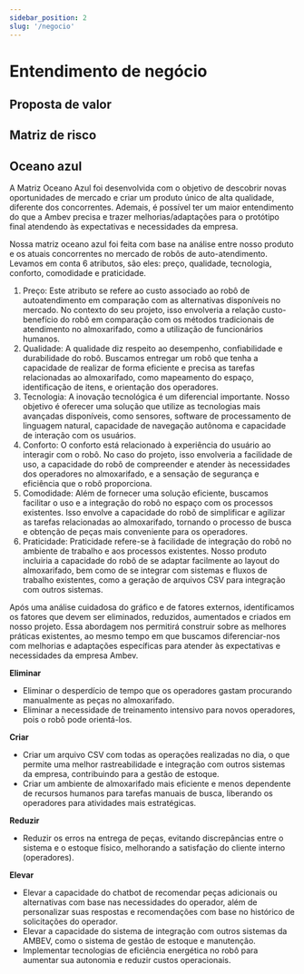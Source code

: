 ```yaml
---
sidebar_position: 2
slug: '/negocio'
---
```


# Entendimento de negócio

## Proposta de valor

## Matriz de risco

## Oceano azul
A Matriz Oceano Azul foi desenvolvida com o objetivo de descobrir novas oportunidades de mercado e criar um produto único de alta qualidade, diferente dos concorrentes. Ademais, é possível ter um maior entendimento do que a Ambev precisa e trazer melhorias/adaptações para o protótipo final atendendo às expectativas e necessidades da empresa.

Nossa matriz oceano azul foi feita com base na análise entre nosso produto e os atuais concorrentes no mercado de robôs de auto-atendimento. Levamos em conta 6 atributos, são eles: preço, qualidade, tecnologia, conforto, comodidade e praticidade.

1. Preço: Este atributo se refere ao custo associado ao robô de autoatendimento em comparação com as alternativas disponíveis no mercado. No contexto do seu projeto, isso envolveria a relação custo-benefício do robô em comparação com os métodos tradicionais de atendimento no almoxarifado, como a utilização de funcionários humanos.
2. Qualidade: A qualidade diz respeito ao desempenho, confiabilidade e durabilidade do robô. Buscamos entregar um robô que tenha a capacidade de realizar de forma eficiente e precisa as tarefas relacionadas ao almoxarifado, como mapeamento do espaço, identificação de itens, e orientação dos operadores.
3. Tecnologia: A inovação tecnológica é um diferencial importante. Nosso objetivo é oferecer uma solução que utilize as tecnologias mais avançadas disponíveis, como sensores, software de processamento de linguagem natural, capacidade de navegação autônoma e capacidade de interação com os usuários.
4. Conforto: O conforto está relacionado à experiência do usuário ao interagir com o robô. No caso do projeto, isso envolveria a facilidade de uso, a capacidade do robô de compreender e atender às necessidades dos operadores no almoxarifado, e a sensação de segurança e eficiência que o robô proporciona.
5. Comodidade: Além de fornecer uma solução eficiente, buscamos facilitar o uso e a integração do robô no espaço com os processos existentes. Isso envolve a capacidade do robô de simplificar e agilizar as tarefas relacionadas ao almoxarifado, tornando o processo de busca e obtenção de peças mais conveniente para os operadores.
6. Praticidade: Praticidade refere-se à facilidade de integração do robô no ambiente de trabalho e aos processos existentes. Nosso produto incluiria a capacidade do robô de se adaptar facilmente ao layout do almoxarifado, bem como de se integrar com sistemas e fluxos de trabalho existentes, como a geração de arquivos CSV para integração com outros sistemas.

Após uma análise cuidadosa do gráfico e de fatores externos, identificamos os fatores que devem ser eliminados, reduzidos, aumentados e criados em nosso projeto. Essa abordagem nos permitirá construir sobre as melhores práticas existentes, ao mesmo tempo em que buscamos diferenciar-nos com melhorias e adaptações específicas para atender às expectativas e necessidades da empresa Ambev.

**Eliminar**
- Eliminar o desperdício de tempo que os operadores gastam procurando manualmente as peças no almoxarifado.
- Eliminar a necessidade de treinamento intensivo para novos operadores, pois o robô pode orientá-los.

**Criar**
- Criar um arquivo CSV com todas as operações realizadas no dia, o que permite uma melhor rastreabilidade e integração com outros sistemas da empresa, contribuindo para a gestão de estoque.
- Criar um ambiente de almoxarifado mais eficiente e menos dependente de recursos humanos para tarefas manuais de busca, liberando os operadores para atividades mais estratégicas.

**Reduzir**
- Reduzir os erros na entrega de peças, evitando discrepâncias entre o sistema e o estoque físico, melhorando a satisfação do cliente interno (operadores).

**Elevar**
- Elevar a capacidade do chatbot de recomendar peças adicionais ou alternativas com base nas necessidades do operador, além de personalizar suas respostas e recomendações com base no histórico de solicitações do operador.
- Elevar a capacidade do sistema de integração com outros sistemas da AMBEV, como o sistema de gestão de estoque e manutenção.
- Implementar tecnologias de eficiência energética no robô para aumentar sua autonomia e reduzir custos operacionais.
